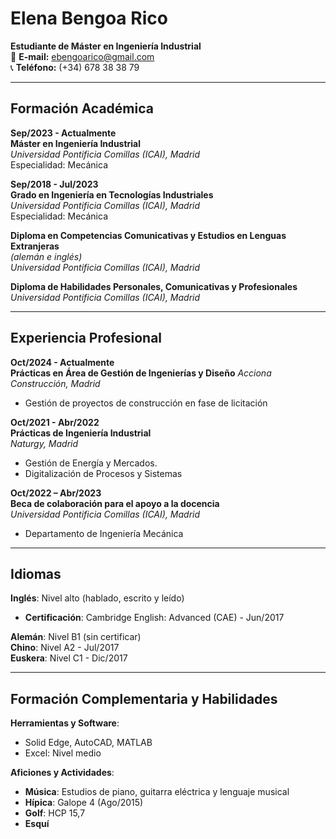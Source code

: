# Elena Bengoa Rico  
**Estudiante de Máster en Ingeniería Industrial**  
📧 **E-mail:** [ebengoarico@gmail.com](mailto:ebengoarico@gmail.com)  
📞 **Teléfono:** (+34) 678 38 38 79  

---

## Formación Académica  

**Sep/2023 - Actualmente**  
**Máster en Ingeniería Industrial**  
*Universidad Pontificia Comillas (ICAI), Madrid*  
Especialidad: Mecánica  

**Sep/2018 - Jul/2023**  
**Grado en Ingeniería en Tecnologías Industriales**  
*Universidad Pontificia Comillas (ICAI), Madrid*  
Especialidad: Mecánica  

**Diploma en Competencias Comunicativas y Estudios en Lenguas Extranjeras**  
*(alemán e inglés)*  
*Universidad Pontificia Comillas (ICAI), Madrid*  

**Diploma de Habilidades Personales, Comunicativas y Profesionales**  
*Universidad Pontificia Comillas (ICAI), Madrid*

---

## Experiencia Profesional 

**Oct/2024 - Actualmente**  
**Prácticas en Área de Gestión de Ingenierías y Diseño** 
*Acciona Construcción, Madrid*
- Gestión de proyectos de construcción en fase de licitación
  
**Oct/2021 - Abr/2022**  
**Prácticas de Ingeniería Industrial**  
*Naturgy, Madrid*  
- Gestión de Energía y Mercados.  
- Digitalización de Procesos y Sistemas  

**Oct/2022 – Abr/2023**  
**Beca de colaboración para el apoyo a la docencia**  
*Universidad Pontificia Comillas (ICAI), Madrid*  
- Departamento de Ingeniería Mecánica 

---


## Idiomas  

**Inglés**: Nivel alto (hablado, escrito y leído)  
- **Certificación**: Cambridge English: Advanced (CAE) - Jun/2017  

**Alemán**: Nivel B1 (sin certificar)  
**Chino**: Nivel A2 - Jul/2017  
**Euskera**: Nivel C1 - Dic/2017  

---

## Formación Complementaria y Habilidades  

**Herramientas y Software**:  
- Solid Edge, AutoCAD, MATLAB  
- Excel: Nivel medio  

**Aficiones y Actividades**:  
- **Música**: Estudios de piano, guitarra eléctrica y lenguaje musical  
- **Hípica**: Galope 4 (Ago/2015)  
- **Golf**: HCP 15,7  
- **Esquí**


